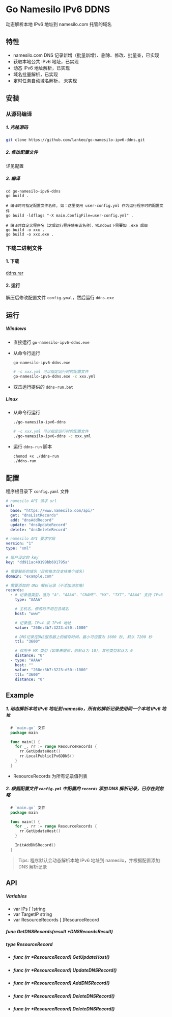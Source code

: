 # Go Namesilo IPv6 DDNS

动态解析本地 IPv6 地址到 namesilo.com 托管的域名

## 特性

- namesilo.com DNS 记录新增（批量新增）、删除、修改、批量查，已实现
- 获取本地公共 IPv6 地址，已实现
- 动态 IPv6 地址解析，已实现
- 域名批量解析，已实现
- 定时任务自动域名解析， 未实现

## 安装

### 从源码编译

##### 1. 克隆源码

```bash
git clone https://github.com/lankeo/go-namesilo-ipv6-ddns.git
```

##### 2. 修改配置文件

详见配置

##### 3. 编译

```
cd go-namesilo-ipv6-ddns
go build .

# 编译时可指定配置文件名称, 如：这里使用 user-config.yml 作为运行程序时的配置文件
go build -ldflags "-X main.ConfigFile=user-config.yml" .

# 编译时自定义程序名（之后运行程序使用该名称），Windows下需要加 .exe 后缀
go build -o xxx .
go build -o xxx.exe .
```

### 下载二进制文件

#### 1. 下载

[ddns.rar](https://github.com/ninekiss/go-namesilo-ipv6-ddns/releases/download/v0.0.1/ddns.rar)

#### 2. 运行
解压后修改配置文件 `config.ymal`，然后运行 `ddns.exe`

## 运行

##### Windows

- 直接运行 `go-namesilo-ipv6-ddns.exe`

- 从命令行运行

  ```bash
  go-namesilo-ipv6-ddns.exe

  # -c xxx.yml 可以指定运行时的配置文件
  go-namesilo-ipv6-ddns.exe -c xxx.yml
  ```

- 双击运行提供的 `ddns-run.bat`

##### Linux

- 从命令行运行

  ```bash
  ./go-namesilo-ipv6-ddns

  # -c xxx.yml 可以指定运行时的配置文件
  ./go-namesilo-ipv6-ddns -c xxx.yml
  ```

- 运行 `ddns-run` 脚本
  ```bash
  chomod +x ./ddns-run
  ./ddns-run
  ```

## 配置

程序根目录下 `config.yaml` 文件

```yaml
# namesilo API 请求 url
url:
  base: "https://www.namesilo.com/api/"
  get: "dnsListRecords"
  add: "dnsAddRecord"
  update: "dnsUpdateRecord"
  delete: "dnsDeleteRecord"

# namesilo API 要求字段
version: "1"
type: "xml"

# 账户设定的 key
key: "dd911ac49199bb691795a"

# 需要解析的域名（目前每次仅支持单个域名）
domain: "example.com"

# 需要添加的 DNS 解析记录（不添加请忽略）
records:
  - # 记录值类型，值为 "A"、"AAAA"、"CNAME"、"MX"、"TXT"，"AAAA" 支持 IPv6
    type: "AAAA"

    # 主机名，修改时不用包含域名
    host: "www"

    # 记录值，IPv4 或 IPv6 地址
    value: "260e:3b7:3223:d50::1000"

    # DNS记录在DNS服务器上的缓存时间，最小可设置为 3600 秒, 默认 7200 秒
    ttl: "3600"

    # 仅用于 MX 类型（如果未提供，则默认为 10），其他类型默认为 0
    distance: "0"
  - type: "AAAA"
    host: ""
    value: "260e:3b7:3223:d50::1000"
    ttl: "3600"
    distance: "0"
```

## Example

##### 1. 动态解析本地 IPv6 地址到 namesilo，所有的解析记录使用同一个本地 IPv6 地址

```go
  # `main.go` 文件
  package main

  func main() {
    for _, rr := range ResourceRecords {
      rr.GetUpdateHost()
      rr.LocalPublicIPv6DDNS()
    }
  }
```

- ResourceRecords 为所有记录值列表

##### 2. 根据配置文件 `config.yml` 中配置的 `records` 添加 DNS 解析记录，已存在则忽略

```go
  # `main.go` 文件
  package main

  func main() {
    for _, rr := range ResourceRecords {
      rr.GetUpdateHost()
    }

    InitAddDNSRecord()
  }
```

> Tips: 程序默认会动态解析本地 IPv6 地址到 namesilo，并根据配置添加 DNS 解析记录

## API

##### Variables

- var IPs [ ]string
- var TargetIP string
- var ResourceRecords [ ]ResourceRecord

##### func GetDNSRecords(result \*DNSRecordsResult)

##### type ResourceRecord

- ##### func (rr \*ResourceRecord) GetUpdateHost()
- ##### func (rr \*ResourceRecord) UpdateDNSRecord()
- ##### func (rr \*ResourceRecord) AddDNSRecord()
- ##### func (rr \*ResourceRecord) DeleteDNSRecord()
- ##### func (rr \*ResourceRecord) DeleteDNSRecord()
